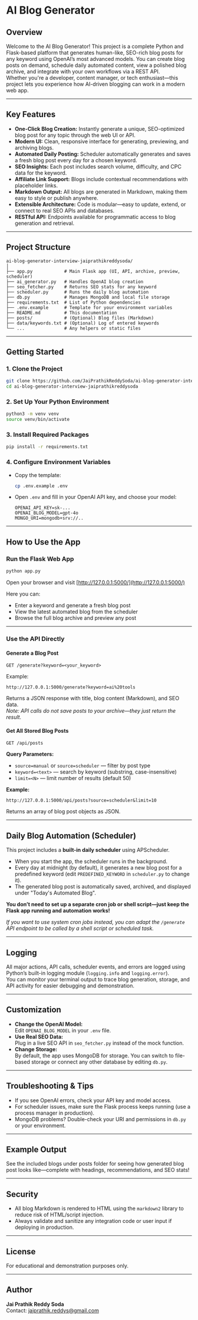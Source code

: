 
# AI Blog Generator

## Overview

Welcome to the AI Blog Generator! This project is a complete Python and Flask-based platform that generates human-like, SEO-rich blog posts for any keyword using OpenAI’s most advanced models. You can create blog posts on demand, schedule daily automated content, view a polished blog archive, and integrate with your own workflows via a REST API.  
Whether you're a developer, content manager, or tech enthusiast—this project lets you experience how AI-driven blogging can work in a modern web app.

---

## Key Features

- **One-Click Blog Creation:** Instantly generate a unique, SEO-optimized blog post for any topic through the web UI or API.
- **Modern UI:** Clean, responsive interface for generating, previewing, and archiving blogs.
- **Automated Daily Posting:** Scheduler automatically generates and saves a fresh blog post every day for a chosen keyword.
- **SEO Insights:** Each post includes search volume, difficulty, and CPC data for the keyword.
- **Affiliate Link Support:** Blogs include contextual recommendations with placeholder links.
- **Markdown Output:** All blogs are generated in Markdown, making them easy to style or publish anywhere.
- **Extensible Architecture:** Code is modular—easy to update, extend, or connect to real SEO APIs and databases.
- **RESTful API:** Endpoints available for programmatic access to blog generation and retrieval.

---

## Project Structure

```
ai-blog-generator-interview-jaiprathikreddysoda/
│
├── app.py            # Main Flask app (UI, API, archive, preview, scheduler)
├── ai_generator.py   # Handles OpenAI blog creation
├── seo_fetcher.py    # Returns SEO stats for any keyword
├── scheduler.py      # Runs the daily blog automation
├── db.py             # Manages MongoDB and local file storage
├── requirements.txt  # List of Python dependencies
├── .env.example      # Template for your environment variables
├── README.md         # This documentation
├── posts/            # (Optional) Blog files (Markdown)
├── data/keywords.txt # (Optional) Log of entered keywords
└── ...               # Any helpers or static files
```

---

## Getting Started

### 1. Clone the Project

```bash
git clone https://github.com/JaiPrathikReddySoda/ai-blog-generator-interview-jaiprathikreddysoda.git
cd ai-blog-generator-interview-jaiprathikreddysoda
```

### 2. Set Up Your Python Environment

```bash
python3 -m venv venv
source venv/bin/activate         
```

### 3. Install Required Packages

```bash
pip install -r requirements.txt
```

### 4. Configure Environment Variables

- Copy the template:
  ```bash
  cp .env.example .env
  ```
- Open `.env` and fill in your OpenAI API key, and choose your model:
  ```
  OPENAI_API_KEY=sk-...
  OPENAI_BLOG_MODEL=gpt-4o
  MONGO_URI=mongodb+srv://..
  ```

---

## How to Use the App

### Run the Flask Web App

```bash
python app.py
```
Open your browser and visit [http://127.0.0.1:5000/](http://127.0.0.1:5000/)

Here you can:
- Enter a keyword and generate a fresh blog post
- View the latest automated blog from the scheduler
- Browse the full blog archive and preview any post

---

### Use the API Directly

#### Generate a Blog Post

```
GET /generate?keyword=<your_keyword>
```
Example:
```
http://127.0.0.1:5000/generate?keyword=ai%20tools
```
Returns a JSON response with title, blog content (Markdown), and SEO data.  
*Note: API calls do not save posts to your archive—they just return the result.*

#### Get All Stored Blog Posts

```
GET /api/posts
```
**Query Parameters:**
- `source=manual` or `source=scheduler` — filter by post type
- `keyword=<text>` — search by keyword (substring, case-insensitive)
- `limit=<N>` — limit number of results (default 50)

**Example:**
```
http://127.0.0.1:5000/api/posts?source=scheduler&limit=10
```
Returns an array of blog post objects as JSON.

---

## Daily Blog Automation (Scheduler)

This project includes a **built-in daily scheduler** using APScheduler.

- When you start the app, the scheduler runs in the background.
- Every day at midnight (by default), it generates a new blog post for a predefined keyword (edit `PREDEFINED_KEYWORD` in `scheduler.py` to change it).
- The generated blog post is automatically saved, archived, and displayed under "Today's Automated Blog".

**You don’t need to set up a separate cron job or shell script—just keep the Flask app running and automation works!**

*If you want to use system cron jobs instead, you can adapt the `/generate` API endpoint to be called by a shell script or scheduled task.*

---

## Logging

All major actions, API calls, scheduler events, and errors are logged using Python’s built-in logging module (`logging.info` and `logging.error`).  
You can monitor your terminal output to trace blog generation, storage, and API activity for easier debugging and demonstration.

---

## Customization

- **Change the OpenAI Model:**  
  Edit `OPENAI_BLOG_MODEL` in your `.env` file.
- **Use Real SEO Data:**  
  Plug in a live SEO API in `seo_fetcher.py` instead of the mock function.
- **Change Storage:**  
  By default, the app uses MongoDB for storage. You can switch to file-based storage or connect any other database by editing `db.py`.

---

## Troubleshooting & Tips

- If you see OpenAI errors, check your API key and model access.
- For scheduler issues, make sure the Flask process keeps running (use a process manager in production).
- MongoDB problems? Double-check your URI and permissions in `db.py` or your environment.

---

## Example Output

See the included blogs under posts folder for seeing how generated blog post looks like—complete with headings, recommendations, and SEO stats!

---

## Security

- All blog Markdown is rendered to HTML using the `markdown2` library to reduce risk of HTML/script injection.
- Always validate and sanitize any integration code or user input if deploying in production.

---

## License

For educational and demonstration purposes only.

---

## Author

**Jai Prathik Reddy Soda**  
Contact: jaiprathik.reddys@gmail.com
